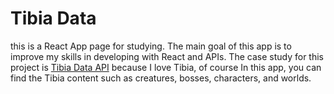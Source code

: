 # Tibia Data

this is a React App page for studying. The main goal of this app is to improve my skills in developing with React and APIs. The case study for this project is [Tibia Data API](https://tibiadata.com/) because I love Tibia, of course
In this app, you can find the Tibia content such as creatures, bosses, characters, and worlds.
